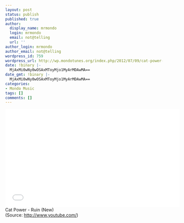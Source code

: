 ```yaml
---
layout: post
status: publish
published: true
author:
  display_name: mrmondo
  login: mrmondo
  email: not@telling
  url: ''
author_login: mrmondo
author_email: not@telling
wordpress_id: 759
wordpress_url: http://wp.mondotunes.org/index.php/2012/07/09/cat-power-ruin-new/
date: !binary |-
  MjAxMi0wNy0wOSAxMToyMjo1MyArMDAwMA==
date_gmt: !binary |-
  MjAxMi0wNy0wOSAxMToyMjo1MyArMDAwMA==
categories:
- Mondo Music
tags: []
comments: []
---
```

<iframe width="560" height="315" src="//www.youtube.com/embed/_nl3Oo4-IQ4" frameborder="0"> </iframe>
Cat Power - Ruin (New)
<div class="attribution">(<span>Source:</span> <a href="http://www.youtube.com/">http://www.youtube.com/</a>)</div>
